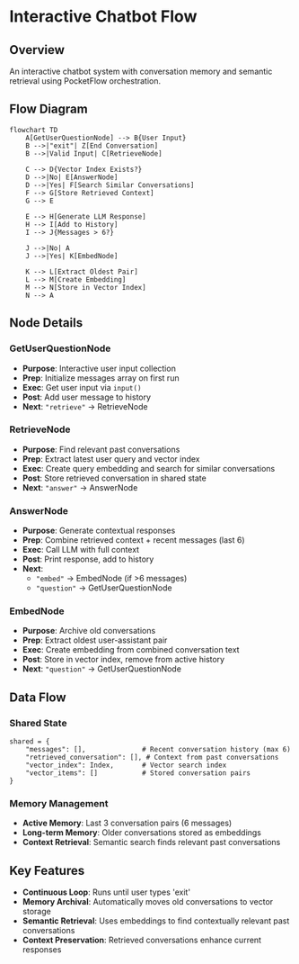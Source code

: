 # Interactive Chatbot Flow

## Overview
An interactive chatbot system with conversation memory and semantic retrieval using PocketFlow orchestration.

## Flow Diagram

```mermaid
flowchart TD
    A[GetUserQuestionNode] --> B{User Input}
    B -->|"exit"| Z[End Conversation]
    B -->|Valid Input| C[RetrieveNode]
    
    C --> D{Vector Index Exists?}
    D -->|No| E[AnswerNode]
    D -->|Yes| F[Search Similar Conversations]
    F --> G[Store Retrieved Context]
    G --> E
    
    E --> H[Generate LLM Response]
    H --> I[Add to History]
    I --> J{Messages > 6?}
    
    J -->|No| A
    J -->|Yes| K[EmbedNode]
    
    K --> L[Extract Oldest Pair]
    L --> M[Create Embedding]
    M --> N[Store in Vector Index]
    N --> A
```

## Node Details

### GetUserQuestionNode
- **Purpose**: Interactive user input collection
- **Prep**: Initialize messages array on first run
- **Exec**: Get user input via `input()`
- **Post**: Add user message to history
- **Next**: `"retrieve"` → RetrieveNode

### RetrieveNode  
- **Purpose**: Find relevant past conversations
- **Prep**: Extract latest user query and vector index
- **Exec**: Create query embedding and search for similar conversations
- **Post**: Store retrieved conversation in shared state
- **Next**: `"answer"` → AnswerNode

### AnswerNode
- **Purpose**: Generate contextual responses
- **Prep**: Combine retrieved context + recent messages (last 6)
- **Exec**: Call LLM with full context
- **Post**: Print response, add to history
- **Next**: 
  - `"embed"` → EmbedNode (if >6 messages)
  - `"question"` → GetUserQuestionNode

### EmbedNode
- **Purpose**: Archive old conversations
- **Prep**: Extract oldest user-assistant pair
- **Exec**: Create embedding from combined conversation text
- **Post**: Store in vector index, remove from active history
- **Next**: `"question"` → GetUserQuestionNode

## Data Flow

### Shared State
```
shared = {
    "messages": [],              # Recent conversation history (max 6)
    "retrieved_conversation": [], # Context from past conversations
    "vector_index": Index,       # Vector search index
    "vector_items": []           # Stored conversation pairs
}
```

### Memory Management
- **Active Memory**: Last 3 conversation pairs (6 messages)
- **Long-term Memory**: Older conversations stored as embeddings
- **Context Retrieval**: Semantic search finds relevant past conversations

## Key Features

- **Continuous Loop**: Runs until user types 'exit'
- **Memory Archival**: Automatically moves old conversations to vector storage
- **Semantic Retrieval**: Uses embeddings to find contextually relevant past conversations
- **Context Preservation**: Retrieved conversations enhance current responses